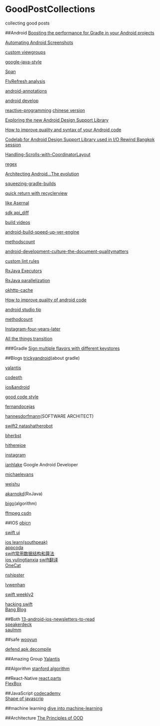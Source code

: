 # GoodPostCollections
collecting good posts

##Android
[Boosting the performance for Gradle in your Android projects](https://medium.com/@erikhellman/boosting-the-performance-for-gradle-in-your-android-projects-6d5f9e4580b6)   

[Automating Android Screenshots](https://medium.com/@swanhtet1992/automating-android-screenshots-5b7574c0621d)  

[custom viewgroups](https://sriramramani.wordpress.com/2015/05/06/custom-viewgroups/)  

[google-java-style](http://google-styleguide.googlecode.com/svn/trunk/javaguide.html)  

[Span](http://flavienlaurent.com/blog/2014/01/31/spans/)     

[FlyRefresh analysis](http://www.race604.com/flyrefresh/)   

[android-annotations](http://tools.android.com/tech-docs/support-annotations)  

[android develop](https://medium.com/google-developers)   

[reactive-programming](https://www.bignerdranch.com/blog/what-is-functional-reactive-programming/)  [chinese version](http://asce1885.gitbooks.io/android-rd-senior-advanced/content/)  

[Exploring the new Android Design Support   Library](https://medium.com/ribot-labs/exploring-the-new-android-design-support-library-b7cda56d2c32)    

[How to improve quality and syntax of your Android code](http://vincentbrison.com/2014/07/19/how-to-improve-quality-and-syntax-of-your-android-code/)  

[Codelab for Android Design Support Library used in I/O Rewind Bangkok   session](http://inthecheesefactory.com/blog/android-design-support-library-codelab/en)  

[Handling-Scrolls-with-CoordinatorLayout](https://guides.codepath.com/android/Handling-Scrolls-with-CoordinatorLayout)

[regex](http://deerchao.net/tutorials/regex/regex.htm)  

[Architecting Android…The evolution](http://fernandocejas.com/2015/07/18/architecting-android-the-evolution/)  

[squeezing-gradle-builds](http://saulmm.github.io/squeezing-gradle-builds/)  

[quick return with recyclerview](https://medium.com/@bherbst/quick-return-with-recyclerview-e70c8da9b4c1)  

[like Asernal](http://www.android-gems.com/)  

[sdk api_diff](http://developer.android.com/sdk/api_diff/23/changes.html)  

[build videos](https://yalantis.com/blog/video-recording-app-development-how-we-built-instagram-for-videos/)  

[android-build-speed-up-ver-engine](https://medium.com/@jsuch2362/android-build-speed-up-ver-english-c76890aa610#.elxkv5hp5)  

[methodscount](http://www.methodscount.com/)  

[android-development-culture-the-document-qualitymatters](http://artemzin.com/blog/android-development-culture-the-document-qualitymatters/)  

[custom lint rules](http://jeremie-martinez.com/2015/12/15/custom-lint-rules/)  

[RxJava Executors](http://tomstechnicalblog.blogspot.com/2016/02/rxjava-understanding-observeon-and.html)  

[RxJava parallelization](http://tomstechnicalblog.blogspot.com/2016/02/rxjava-maximizing-parallelization.html)  

[okhttp-cache](http://www.schibsted.pl/2016/02/hood-okhttps-cache/)  

[How to improve quality of android code](http://vincentbrison.com/2014/07/19/how-to-improve-quality-and-syntax-of-your-android-code/)  

[android studio tip](http://saulmm.github.io/the-powerful-android-studio)  

[methodcount](http://jeroenmols.com/blog/2016/05/06/methodcount/)  

[Instagram-four-years-later](https://engineering.instagram.com/instagram-android-four-years-later-927c166b0201#.euit2auwe)  

[All the things transition](https://medium.com/@andkulikov/animate-all-the-things-transitions-in-android-914af5477d50#.bdkmipsph)

###Gradle
[Sign multiple flavors with different keystores](http://blog.tunebrains.com/2015/10/02/gradle-multi-flavors-signing.html)

##Blogs
[trickyandroid](http://trickyandroid.com/)(about gradle)  

[yalantis](http://yalantis.com/blog/)  

[codepth](https://guides.codepath.com)  

[ios&android](http://www.raywenderlich.com/)

[good code style](http://blog.2baxb.me/)

[fernandocejas](http://fernandocejas.com/)  

[hannesdorfmann](http://hannesdorfmann.com/)(SOFTWARE ARCHITECT)  

[swift2 natashatherobot](http://natashatherobot.com/)     

[bherbst](https://medium.com/@bherbst)  

[hitherejoe](https://medium.com/@hitherejoe)  

[instagram](http://instagram-engineering.tumblr.com/)  

[ianhlake](https://medium.com/@ianhlake) Google Android Developer  

[michaelevans](http://michaelevans.org/)  

[weishu](http://weishu.me/)  

[akarnokd](http://akarnokd.blogspot.com/)(RxJava)  

[bigo](http://bigocheatsheet.com/)(algorithm)  

[ffmpeg csdn](http://blog.csdn.net/leixiaohua1020)

##IOS
[objcn](http://objccn.io/)  

[swift ui](http://www.raywenderlich.com/)  

[ios learn(southpeak)](http://southpeak.github.io/blog/archives/)  
[appcoda](http://www.appcoda.com/)  
[swift常用数据结构和算法](http://waynewbishop.com/swift)  
[ios yulingtianxia](http://yulingtianxia.com/)
[swift翻译](http://swift.gg/)  
[OneCat](http://swifter.tips/)

[nshipster](http://nshipster.com/)  

[lvwenhan](http://lvwenhan.com/)  

[swift weekly2](http://swiftsandbox.io/)  

[hacking swift](https://www.hackingwithswift.com/)  
[Bang Blog](http://blog.cnbang.net/)

##Both
[13-android-ios-newsletters-to-read](http://blog.instabug.com/2015/07/13-android-ios-newsletters-to-read/)    
[speakerdeck](https://speakerdeck.com/)  
[saulmm](http://saulmm.github.io/)

##safe
[wooyun](http://drops.wooyun.org/) 

[defend apk decompile](http://www.freebuf.com/tools/76884.html)  

##Amazing Group
[Yalantis](https://github.com/Yalantis)

##Algorithm
[stanford algorithm](http://web.stanford.edu/class/cs97si/)  

##React-Native
[react.parts](https://react.parts/native)  
[FlexBox](https://css-tricks.com/snippets/css/a-guide-to-flexbox/)

##JavaScript
[codecademy](https://www.codecademy.com/)  
[Shape of javascrip](http://browniefed.com/blog/the-shapes-of-react-native/)  

##machine learning
[dive into machine-learning](https://github.com/hangtwenty/dive-into-machine-learning)  

##Architecture
[The Principles of OOD](http://butunclebob.com/ArticleS.UncleBob.PrinciplesOfOod)  

